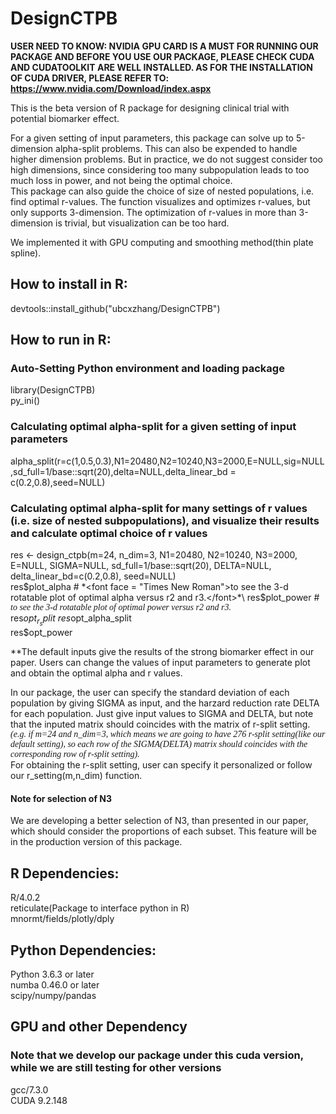 # DesignCTPB

**USER NEED TO KNOW: NVIDIA GPU CARD IS A MUST FOR RUNNING OUR PACKAGE AND BEFORE YOU USE OUR PACKAGE, PLEASE CHECK CUDA AND CUDATOOLKIT ARE WELL INSTALLED. AS FOR THE INSTALLATION OF CUDA DRIVER, PLEASE REFER TO: https://www.nvidia.com/Download/index.aspx**

This is the beta version of R package for designing clinical trial with potential biomarker effect. 
  
For a given setting of input parameters, this package can solve up to 5-dimension alpha-split problems. This can also be expended to handle higher dimension problems. But in practice, we do not suggest consider too high dimensions, since considering too many subpopulation leads to too much loss in power, and not being the optimal choice.\
This package can also guide the choice of size of nested populations, i.e. find optimal r-values. The function visualizes and optimizes r-values, but only supports 3-dimension. The optimization of r-values in more than 3-dimension is trivial, but visualization can be too hard.

We implemented it with GPU computing and smoothing method(thin plate spline). 

## How to install in R:

devtools::install_github("ubcxzhang/DesignCTPB")

## How to run in R:

### Auto-Setting Python environment and loading package
library(DesignCTPB)\
py_ini()

### Calculating optimal alpha-split for a given setting of input parameters
alpha_split(r=c(1,0.5,0.3),N1=20480,N2=10240,N3=2000,E=NULL,sig=NULL,sd_full=1/base::sqrt(20),delta=NULL,delta_linear_bd = c(0.2,0.8),seed=NULL)

### Calculating optimal alpha-split for many settings of r values (i.e. size of nested subpopulations), and visualize their results and calculate optimal choice of r values
res <- design_ctpb(m=24, n_dim=3, N1=20480, N2=10240, N3=2000, E=NULL, SIGMA=NULL, sd_full=1/base::sqrt(20), DELTA=NULL, delta_linear_bd=c(0.2,0.8), seed=NULL)\
res$plot_alpha # *<font face = "Times New Roman">to see the 3-d rotatable plot of optimal alpha versus r2 and r3.</font>*\
res$plot_power # *<font face = "Times New Roman">to see the 3-d rotatable plot of optimal power versus r2 and r3.</font>*\
res$opt_r_split\
res$opt_alpha_split\
res$opt_power

**The default inputs give the results of the strong biomarker effect in our paper. Users can change the values of input parameters to generate plot and obtain the optimal alpha and r values. <!--In practice, we never design nested-population clinical trails where there is no biomarker effect. So we do not suggest users to use our settings as "the no biomarker effect" example in our paper, which is only for demostrate when no biomarker effect, our method make the correct choice of put all alpha- values on full population. -->

In our package, the user can specify the standard deviation of each population by giving SIGMA as input, and the harzard reduction rate DELTA for each population. Just give input values to SIGMA and DELTA, but note that the inputed matrix should coincides with the matrix of r-split setting. \
  *<font face = "Times New Roman">(e.g. if m=24 and n_dim=3, which means we are going to have 276 r-split setting(like our default setting), so each row of the SIGMA(DELTA) matrix should coincides with the corresponding row of r-split setting).</font>*\
For obtaining the r-split setting, user can specify it personalized or follow our r_setting(m,n_dim) function. 

#### Note for selection of N3
We are developing a better selection of N3, than presented in our paper, which should consider the proportions of each subset. This feature will be in the production version of this package.

## R Dependencies:

R/4.0.2\
reticulate(Package to interface python in R)\
mnormt/fields/plotly/dply

## Python Dependencies:

Python 3.6.3 or later\
numba 0.46.0 or later\
scipy/numpy/pandas

## GPU and other Dependency 
### Note that we develop our package under this cuda version, while we are still testing for other versions

gcc/7.3.0\
CUDA 9.2.148



